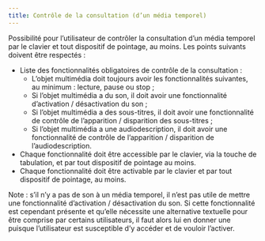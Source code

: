 ```yaml
---
title: Contrôle de la consultation (d’un média temporel)
---
```


Possibilité pour l’utilisateur de contrôler la consultation d’un média temporel par le clavier et tout dispositif de pointage, au moins. Les points suivants doivent être respectés :

- Liste des fonctionnalités obligatoires de contrôle de la consultation :
  - L’objet multimédia doit toujours avoir les fonctionnalités suivantes, au minimum : lecture, pause ou stop ;
  - Si l’objet multimédia a du son, il doit avoir une fonctionnalité d’activation / désactivation du son ;
  - Si l’objet multimédia a des sous-titres, il doit avoir une fonctionnalité de contrôle de l’apparition / disparition des sous-titres ;
  - Si l’objet multimédia a une audiodescription, il doit avoir une fonctionnalité de contrôle de l’apparition / disparition de l’audiodescription.
- Chaque fonctionnalité doit être accessible par le clavier, via la touche de tabulation, et par tout dispositif de pointage au moins.
- Chaque fonctionnalité doit être activable par le clavier et par tout dispositif de pointage, au moins.

Note : s’il n’y a pas de son à un média temporel, il n’est pas utile de mettre une fonctionnalité d’activation / désactivation du son. Si cette fonctionnalité est cependant présente et qu’elle nécessite une alternative textuelle pour être comprise par certains utilisateurs, il faut alors lui en donner une puisque l’utilisateur est susceptible d’y accéder et de vouloir l’activer.
